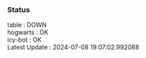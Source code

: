 ### Status


table : DOWN  
hogwarts : OK  
icy-bot : OK  
Latest Update : 2024-07-08 19:07:02.992088
